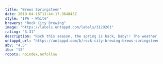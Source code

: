 ```yaml
---
title: "Brews Springsteen"
date: 2019-04-16T11:44:17.364843Z
style: "IPA - White"
brewery: "Rock City Brewing"
image: "https://labels.untappd.com/labels/3129261"
rating: "3.31"
description: "Rock this season, the spring is back, baby!! The weather is getting warmer now the sun shows itself. We love sessionable beers. To celebrate the start of spring, we’ve brewed a highly crushable, super juicy spring beer. "
untappd_url: "https://untappd.com/b/rock-city-brewing-brews-springsteen/3129261"
abv: "4.5"
ibu: "15"
robots: noindex,nofollow
---
```

